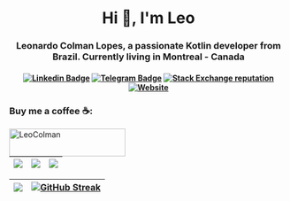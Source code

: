 <h1 align="center">Hi 👋, I'm Leo</h1>
<h3 align="center">Leonardo Colman Lopes, a passionate Kotlin developer from Brazil. Currently living in Montreal - Canada</h3>

<h4 align="center">

[![Linkedin Badge](https://img.shields.io/badge/-Linkedin-blue?style=for-the-badge&logo=Linkedin&logoColor=white&link=https://github.com/LeoColman)](https://www.linkedin.com/in/leocolman/)
[![Telegram Badge](https://img.shields.io/badge/Telegram-2CA5E0?style=for-the-badge&logo=telegram&logoColor=white)](https://t.me/lcolman)
[![Stack Exchange reputation](https://img.shields.io/stackexchange/stackoverflow/r/4257162?style=for-the-badge)](https://stackoverflow.com/users/4257162/leocolman)
[![Website](https://img.shields.io/website?style=for-the-badge&url=https%3A%2F%2Fleonardo.colman.com.br%2F&label=leonardo.colman.com.br)](https://leonardo.colman.com.br)


</h4>

<h3 align="left">Buy me a coffee ☕:</h3>
<p><a
 href="https://www.buymeacoffee.com/LeoColman">
      <img align="left" 
src="https://cdn.buymeacoffee.com/buttons/v2/default-yellow.png" 
height="50" width="210" alt="LeoColman" /></a></p><br><br>


| ![](http://github-profile-summary-cards.vercel.app/api/cards/stats?username=LeoColman&theme=default) | ![](http://github-profile-summary-cards.vercel.app/api/cards/repos-per-language?username=LeoColman&theme=default) | ![](http://github-profile-summary-cards.vercel.app/api/cards/most-commit-language?username=LeoColman&theme=default)  |
| :-: | :-: | :-: |

| ![](http://github-profile-summary-cards.vercel.app/api/cards/profile-details?username=LeoColman&theme=default) | [![GitHub Streak](https://github-readme-streak-stats.herokuapp.com?user=LeoColman&mode=weekly)](https://git.io/streak-stats) |
| :-: | :-: |






 

